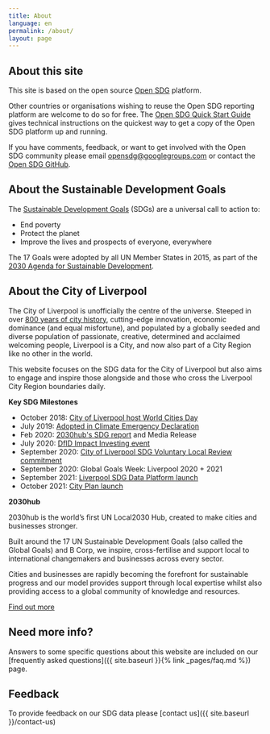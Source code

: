 ```yaml
---
title: About
language: en
permalink: /about/
layout: page
---
```


## About this site
This site is based on the open source [Open SDG](https://open-sdg.org/) platform.
    
Other countries or organisations wishing to reuse the Open SDG reporting platform are welcome to do so for free. The [Open SDG Quick Start Guide](https://open-sdg.readthedocs.io/en/latest/quick-start/) gives technical instructions on the quickest way to get a copy of the Open SDG platform up and running.

If you have comments, feedback, or want to get involved with the Open SDG community please email <opensdg@googlegroups.com> or contact the [Open SDG GitHub](https://github.com/open-sdg/open-sdg).



## About the Sustainable Development Goals
The [Sustainable Development Goals](https://www.un.org/sustainabledevelopment/) (SDGs) are a universal call to action to:
- End poverty
- Protect the planet
- Improve the lives and prospects of everyone, everywhere

The 17 Goals were adopted by all UN Member States in 2015, as part of the [2030 Agenda for Sustainable Development](https://sustainabledevelopment.un.org/post2015/transformingourworld).



## About the City of Liverpool
The City of Liverpool is unofficially the centre of the universe. Steeped in over [800 years of city history](https://www.visitliverpool.com/things-to-do/maritime-and-heritage/history-of-liverpool), cutting-edge innovation, economic dominance (and equal misfortune), and populated by a globally seeded and diverse population of passionate, creative, determined and acclaimed welcoming people, Liverpool is a City, and now also part of a City Region like no other in the world.
 
This website focuses on the SDG data for the City of Liverpool but also aims to engage and inspire those alongside and those who cross the Liverpool City Region boundaries daily.


**Key SDG Milestones**
- October 2018: [City of Liverpool host World Cities Day](https://liverpoolexpress.co.uk/liverpool-to-host-2018-world-cities-day/)
- July 2019: [Adopted in Climate Emergency Declaration](https://the2030hub.com/liverpool-declares-climate-emergency-and-sdg-commitment/)
- Feb 2020: [2030hub's SDG report](https://the2030hub.com/liverpool-pledges-commitment-to-un-sustainable-development-goals/) and Media Release
- July 2020: [DfID Impact Investing event](https://www.liverpoolbidcompany.com/impact-investing-for-the-local-and-global-goals/)
- September 2020: [City of Liverpool SDG Voluntary Local Review commitment](https://the2030hub.com/city-of-liverpool-pledges-to-report-on-sdg-progress/)
- September 2020: Global Goals Week: Liverpool 2020 + 2021
- September 2021: [Liverpool SDG Data Platform launch](https://the2030hub.com/city-of-liverpool-joins-sustainability-pioneers/)
- October 2021: [City Plan launch](https://cityplanliverpool.co.uk/)


**2030hub**

2030hub is the world’s first UN Local2030 Hub, created to make cities and businesses stronger.

Built around the 17 UN Sustainable Development Goals (also called the Global Goals) and B Corp, we inspire, cross-fertilise and support local to international changemakers and businesses across every sector.

Cities and businesses are rapidly becoming the forefront for sustainable progress and our model provides support through local expertise whilst also providing access to a global community of knowledge and resources.

[Find out more](https://the2030hub.com/)



## Need more info?
Answers to some specific questions about this website are included on our [frequently asked questions]({{ site.baseurl }}{% link _pages/faq.md %}) page.

## Feedback
To provide feedback on our SDG data please [contact us]({{ site.baseurl }}/contact-us)

